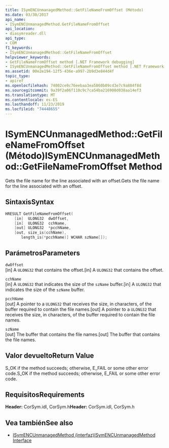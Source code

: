 ```yaml
---
title: ISymENCUnmanagedMethod::GetFileNameFromOffset (Método)
ms.date: 03/30/2017
api_name:
- ISymENCUnmanagedMethod.GetFileNameFromOffset
api_location:
- diasymreader.dll
api_type:
- COM
f1_keywords:
- ISymENCUnmanagedMethod::GetFileNameFromOffset
helpviewer_keywords:
- GetFileNameFromOffset method [.NET Framework debugging]
- ISymENCUnmanagedMethod::GetFileNameFromOffset method [.NET Framework debugging]
ms.assetid: 00e2e194-12f5-436e-a997-2b9d3e844d4f
topic_type:
- apiref
ms.openlocfilehash: 74002ce9c76eebaa3ea5860b09cd3e7c9a884f8d
ms.sourcegitcommit: 9a39f2a06f110c9c7ca54ba216900d038aa14ef3
ms.translationtype: MT
ms.contentlocale: es-ES
ms.lasthandoff: 11/23/2019
ms.locfileid: "74448655"
---
```

# <a name="isymencunmanagedmethodgetfilenamefromoffset-method"></a><span data-ttu-id="1eca3-102">ISymENCUnmanagedMethod::GetFileNameFromOffset (Método)</span><span class="sxs-lookup"><span data-stu-id="1eca3-102">ISymENCUnmanagedMethod::GetFileNameFromOffset Method</span></span>
<span data-ttu-id="1eca3-103">Gets the file name for the line associated with an offset.</span><span class="sxs-lookup"><span data-stu-id="1eca3-103">Gets the file name for the line associated with an offset.</span></span>  
  
## <a name="syntax"></a><span data-ttu-id="1eca3-104">Sintaxis</span><span class="sxs-lookup"><span data-stu-id="1eca3-104">Syntax</span></span>  
  
```cpp  
HRESULT GetFileNameFromOffset(  
    [in]  ULONG32  dwOffset,  
    [in]  ULONG32  cchName,  
    [out] ULONG32  *pcchName,  
    [out, size_is(cchName),  
       length_is(*pcchName)] WCHAR szName[]);  
```  
  
## <a name="parameters"></a><span data-ttu-id="1eca3-105">Parámetros</span><span class="sxs-lookup"><span data-stu-id="1eca3-105">Parameters</span></span>  
 `dwOffset`  
 <span data-ttu-id="1eca3-106">[in] A `ULONG32` that contains the offset.</span><span class="sxs-lookup"><span data-stu-id="1eca3-106">[in] A `ULONG32` that contains the offset.</span></span>  
  
 `cchName`  
 <span data-ttu-id="1eca3-107">[in] A `ULONG32` that indicates the size of the `szName` buffer.</span><span class="sxs-lookup"><span data-stu-id="1eca3-107">[in] A `ULONG32` that indicates the size of the `szName` buffer.</span></span>  
  
 `pcchName`  
 <span data-ttu-id="1eca3-108">[out] A pointer to a `ULONG32` that receives the size, in characters, of the buffer required to contain the file names.</span><span class="sxs-lookup"><span data-stu-id="1eca3-108">[out] A pointer to a `ULONG32` that receives the size, in characters, of the buffer required to contain the file names.</span></span>  
  
 `szName`  
 <span data-ttu-id="1eca3-109">[out] The buffer that contains the file names.</span><span class="sxs-lookup"><span data-stu-id="1eca3-109">[out] The buffer that contains the file names.</span></span>  
  
## <a name="return-value"></a><span data-ttu-id="1eca3-110">Valor devuelto</span><span class="sxs-lookup"><span data-stu-id="1eca3-110">Return Value</span></span>  
 <span data-ttu-id="1eca3-111">S_OK if the method succeeds; otherwise, E_FAIL or some other error code.</span><span class="sxs-lookup"><span data-stu-id="1eca3-111">S_OK if the method succeeds; otherwise, E_FAIL or some other error code.</span></span>  
  
## <a name="requirements"></a><span data-ttu-id="1eca3-112">Requisitos</span><span class="sxs-lookup"><span data-stu-id="1eca3-112">Requirements</span></span>  
 <span data-ttu-id="1eca3-113">**Header:** CorSym.idl, CorSym.h</span><span class="sxs-lookup"><span data-stu-id="1eca3-113">**Header:** CorSym.idl, CorSym.h</span></span>  
  
## <a name="see-also"></a><span data-ttu-id="1eca3-114">Vea también</span><span class="sxs-lookup"><span data-stu-id="1eca3-114">See also</span></span>

- [<span data-ttu-id="1eca3-115">ISymENCUnmanagedMethod (interfaz)</span><span class="sxs-lookup"><span data-stu-id="1eca3-115">ISymENCUnmanagedMethod Interface</span></span>](../../../../docs/framework/unmanaged-api/diagnostics/isymencunmanagedmethod-interface.md)
